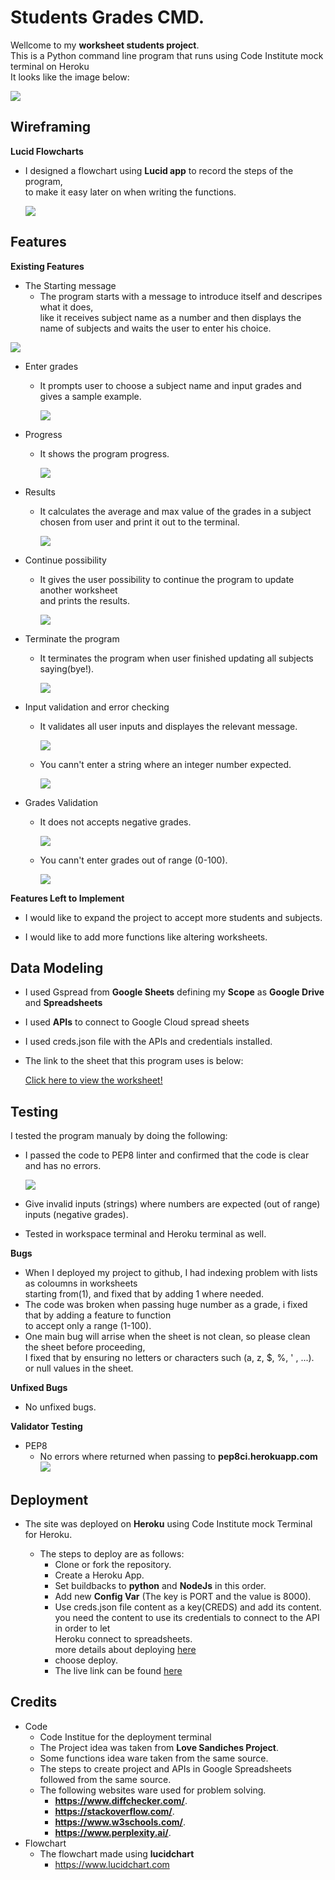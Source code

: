 
# Students Grades CMD. 
  Wellcome to my **worksheet students project**. \
  This is a Python command line program that runs using Code Institute mock terminal on Heroku\
  It looks like the image below:

  ![](/media/project-image.png)

## Wireframing
**Lucid Flowcharts**
- I designed a flowchart  using **Lucid app** to record the steps of the program,\
  to make it easy later on when writing the functions.

  ![](/media/flowchart.png)

## Features

**Existing Features**

- The Starting message
  - The program starts with a message to introduce itself and descripes what it does,\
    like it receives subject name as a number and then displays the name of subjects
     and waits the user to enter his choice.

![](/media/starting.png)

- Enter grades
  - It prompts user to choose a subject name and input grades and gives a sample example.

    ![](/media/enter-grades.png)

- Progress
  * It shows the program progress.

    ![](/media/progress.png)
- Results

  * It calculates the average and max value of the grades in a subject chosen from user
    and print it out to the terminal.

    ![](/media/calculations.png)

+ Continue possibility

  + It gives the user possibility to continue the program to update another worksheet\
     and prints the results.
  
      ![](/media/continue.png)

- Terminate the program
  - It terminates the program when user finished updating all subjects saying(bye!).

    ![](/media/terminate.png)

- Input validation and error checking

  - It validates all user inputs and displayes the relevant message.

     ![](/media/checknumber.png)
  + You cann't enter a string where an integer number expected.
    
     ![](/media/validate-numbers.png)
    
- Grades Validation

  * It does not accepts negative grades.
    
     ![](/media/negative.png) 

  + You cann't enter grades out of range (0-100).

    ![](/media/outofrange.png) 

**Features Left to Implement**
- I would like to expand the project to accept more students and subjects.
+ I would like to add more functions like altering worksheets.

## Data Modeling
- I used Gspread from **Google Sheets** defining my **Scope** as **Google Drive** and **Spreadsheets**
- I used **APIs** to connect to Google Cloud spread sheets
- I used  creds.json file with the APIs and credentials installed.
- The link to the sheet that this program uses is below:

    [Click here to view the worksheet!](https://docs.google.com/spreadsheets/d/1X_Yz5qgYQ4rsQ_-7Uyb2vto13UbZAlNe4hHJwRMQPHY/edit?gid=178928932#gid=178928932) 

## Testing
   I tested the program manualy by doing the following:

   - I passed the code to PEP8 linter and confirmed that the code is clear and has
      no errors.

      ![](/media/testing.png)

   - Give invalid inputs (strings) where numbers are expected (out of range) inputs
     (negative grades).
   - Tested in workspace terminal and Heroku terminal as well.

**Bugs**

  - When I deployed my project to github, I had indexing problem with lists as coloumns in worksheets\
    starting from(1), and fixed that by adding 1 where needed.
  - The code was broken when passing huge number as a grade, i fixed that by adding a feature to function\
    to accept only a range (1-100).
  - One main bug will arrise when the sheet is not clean, so please clean the sheet before proceeding,\
    I fixed that by ensuring no letters or characters such (a, z, $, %, ' , ...).\
     or null values in the sheet.

**Unfixed Bugs**
  - No unfixed bugs.

  
**Validator Testing**

  - PEP8
    - No errors where returned when passing to **pep8ci.herokuapp.com**
     ![](/assets/images/readme/testing/errorpage.png)
    

## Deployment

  - The site was deployed on **Heroku** using Code Institute mock Terminal for Heroku.

    - The steps to deploy are as follows:
      + Clone or fork the repository.
      + Create a Heroku App.
      + Set buildbacks to **python** and **NodeJs** in this order.
      + Add new **Config Var** (The key is PORT and the value is 8000).
      + Use creds.json file content as a key(CREDS) and add its content.\
        you need the content to use its credentials to connect to the API in order to let\
        Heroku connect to spreadsheets.\
        more details about deploying [here](https://learn.codeinstitute.net/courses/course-v1:CodeInstitute+PE_PAGPPF+2021_Q2/courseware/b3378fc1159e43e3b70916fdefdfae51/605f34e006594dc4ae19f5e60ec75e2e/)
      + choose deploy.
      + The live link can be found [here](https://studens-grades-8dd6d57a22e7.herokuapp.com/)
## Credits
- Code
  - Code Institue for the deployment terminal
  - The Project idea was taken from **Love Sandiches Project**.
  - Some functions idea ware taken from the same source.
  - The steps to create project and APIs in Google Spreadsheets\
     followed from the same source.
  - The following websites ware used for problem solving.
    - **https://www.diffchecker.com/**.
    - **https://stackoverflow.com/**.
    - **https://www.w3schools.com/**.
    - **https://www.perplexity.ai/**.
- Flowchart
  - The flowchart made using **lucidchart**
    - https://www.lucidchart.com

  